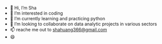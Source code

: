 - 👋 Hi, I’m Sha
- 👀 I’m interested in coding 
- 🌱 I’m currently learning and practicing python
- 💞️ I’m looking to collaborate on data analytic projects in various sectors
- 📫 reache me out to shahuang366@gmail.com
- 😄
